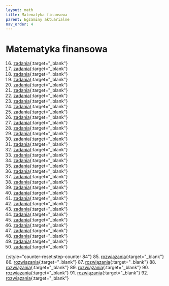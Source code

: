 ```yaml
---
layout: math
title: Matematyka finansowa
parent: Egzaminy aktuarialne
nav_order: 4
---
```


# Matematyka finansowa

16. [zadania](pdfs_finansowa/zadania/egz_16_dn_15_01_2000.pdf){:target="_blank"}
17. [zadania](pdfs_finansowa/zadania/egz_17_dn_08_04_2000.pdf){:target="_blank"}
18. [zadania](pdfs_finansowa/zadania/egz_18_dn_17_06_2000.pdf){:target="_blank"}
19. [zadania](pdfs_finansowa/zadania/egz_19_dn_14_10_2000.pdf){:target="_blank"}
20. [zadania](pdfs_finansowa/zadania/egz_20_dn_09_12_2000.pdf){:target="_blank"}
21. [zadania](pdfs_finansowa/zadania/egz_21_dn_24_03_2001.pdf){:target="_blank"}
22. [zadania](pdfs_finansowa/zadania/egz_22_dn_02_06_2001.pdf){:target="_blank"}
23. [zadania](pdfs_finansowa/zadania/egz_23_dn_13_10_2001.pdf){:target="_blank"}
24. [zadania](pdfs_finansowa/zadania/egz_24_dn_12_01_2002.pdf){:target="_blank"}
25. [zadania](pdfs_finansowa/zadania/egz_25_dn_13_04_2002.pdf){:target="_blank"}
26. [zadania](pdfs_finansowa/zadania/egz_26_dn_15_06_2002.pdf){:target="_blank"}
27. [zadania](pdfs_finansowa/zadania/egz_27_dn_12_10_2002.pdf){:target="_blank"}
28. [zadania](pdfs_finansowa/zadania/egz_28_dn_25_01_2003.pdf){:target="_blank"}
29. [zadania](pdfs_finansowa/zadania/egz_29_dn_17_05_2003.pdf){:target="_blank"}
30. [zadania](pdfs_finansowa/zadania/egz_30_dn_11_10_2003.pdf){:target="_blank"}
31. [zadania](pdfs_finansowa/zadania/egz_31_dn_06_12_2003.pdf){:target="_blank"}
32. [zadania](pdfs_finansowa/zadania/egz_32_dn_07_06_2004.pdf){:target="_blank"}
33. [zadania](pdfs_finansowa/zadania/egz_33_dn_11_10_2004.pdf){:target="_blank"}
34. [zadania](pdfs_finansowa/zadania/egz_34_dn_17_01_2005.pdf){:target="_blank"}
35. [zadania](pdfs_finansowa/zadania/egz_35_dn_16_05_2005.pdf){:target="_blank"}
36. [zadania](pdfs_finansowa/zadania/egz_36_dn_10_10_2005.pdf){:target="_blank"}
37. [zadania](pdfs_finansowa/zadania/egz_37_dn_05_12_2005.pdf){:target="_blank"}
38. [zadania](pdfs_finansowa/zadania/egz_38_dn_20_03_2006.pdf){:target="_blank"}
39. [zadania](pdfs_finansowa/zadania/egz_39_dn_05_06_2006.pdf){:target="_blank"}
40. [zadania](pdfs_finansowa/zadania/egz_40_dn_09_10_2006.pdf){:target="_blank"}
41. [zadania](pdfs_finansowa/zadania/egz_41_dn_08_01_2007.pdf){:target="_blank"}
42. [zadania](pdfs_finansowa/zadania/egz_42_dn_14_05_2007.pdf){:target="_blank"}
43. [zadania](pdfs_finansowa/zadania/egz_43_dn_08_10_2007.pdf){:target="_blank"}
44. [zadania](pdfs_finansowa/zadania/egz_44_dn_03_12_2007.pdf){:target="_blank"}
45. [zadania](pdfs_finansowa/zadania/egz_45_dn_17_03_2008.pdf){:target="_blank"}
46. [zadania](pdfs_finansowa/zadania/egz_46_dn_02_06_2008.pdf){:target="_blank"}
47. [zadania](pdfs_finansowa/zadania/egz_47_dn_06_10_2008.pdf){:target="_blank"}
48. [zadania](pdfs_finansowa/zadania/egz_48_dn_15_12_2008.pdf){:target="_blank"}
49. [zadania](pdfs_finansowa/zadania/egz_49_dn_06_04_2009.pdf){:target="_blank"}
50. [zadania](pdfs_finansowa/zadania/egz_50_dn_05_10_2009.pdf){:target="_blank"}

{:style="counter-reset:step-counter 84"}
85. [rozwiązania](pdfs_finansowa/rozwiazania/Egzamin_085_2022_06_09.pdf){:target="_blank"}
86. [rozwiązania](pdfs_finansowa/rozwiazania/Egzamin_086_2022_09_19.pdf){:target="_blank"}
87. [rozwiązania](pdfs_finansowa/rozwiazania/Egzamin_087.pdf){:target="_blank"}
88. [rozwiązania](pdfs_finansowa/rozwiazania/Egzamin_088.pdf){:target="_blank"}
89. [rozwiązania](pdfs_finansowa/rozwiazania/Egzamin_089_2023_10_16.pdf){:target="_blank"}
90. [rozwiązania](pdfs_finansowa/rozwiazania/Egzamin_090_2024_02_26.pdf){:target="_blank"}
91. [rozwiązania](pdfs_finansowa/rozwiazania/Egzamin_091.pdf){:target="_blank"}
92. [rozwiązania](pdfs_finansowa/rozwiazania/Egzamin_092.pdf){:target="_blank"}